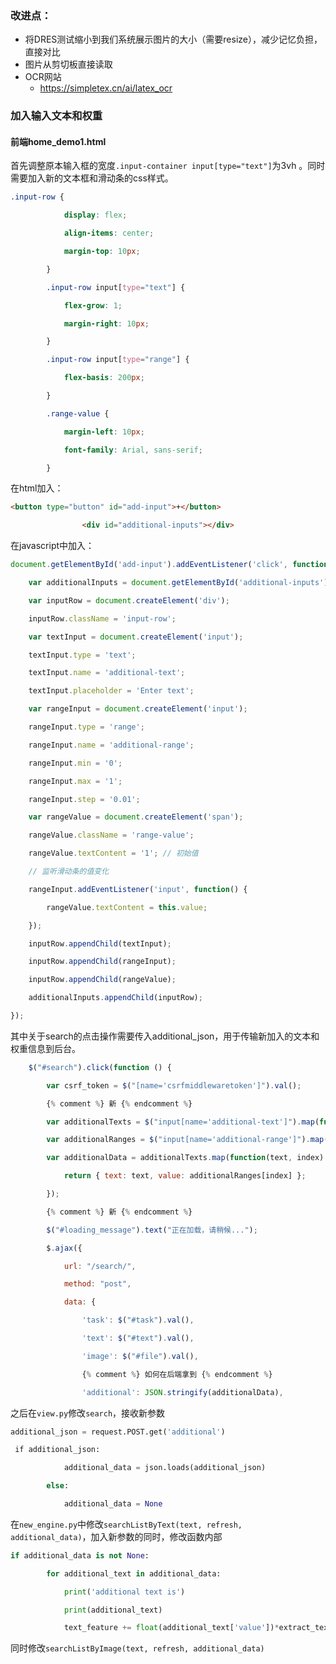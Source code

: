 
### 改进点：
+ 将DRES测试缩小到我们系统展示图片的大小（需要resize），减少记忆负担，直接对比
+ 图片从剪切板直接读取
+ OCR网站
	+ https://simpletex.cn/ai/latex_ocr


### 加入输入文本和权重

#### 前端home_demo1.html
首先调整原本输入框的宽度`.input-container input[type="text"]`为3vh 。同时需要加入新的文本框和滑动条的css样式。
```css 
.input-row {

            display: flex;

            align-items: center;

            margin-top: 10px;

        }

        .input-row input[type="text"] {

            flex-grow: 1;

            margin-right: 10px;

        }

        .input-row input[type="range"] {

            flex-basis: 200px;

        }

        .range-value {

            margin-left: 10px;

            font-family: Arial, sans-serif;

        }
```

在html加入：
```html
<button type="button" id="add-input">+</button>

                <div id="additional-inputs"></div>
```

在javascript中加入：
```JavaScript
document.getElementById('add-input').addEventListener('click', function() {

    var additionalInputs = document.getElementById('additional-inputs');

    var inputRow = document.createElement('div');

    inputRow.className = 'input-row';

    var textInput = document.createElement('input');

    textInput.type = 'text';

    textInput.name = 'additional-text';

    textInput.placeholder = 'Enter text';

    var rangeInput = document.createElement('input');

    rangeInput.type = 'range';

    rangeInput.name = 'additional-range';

    rangeInput.min = '0';

    rangeInput.max = '1';

    rangeInput.step = '0.01';

    var rangeValue = document.createElement('span');

    rangeValue.className = 'range-value';

    rangeValue.textContent = '1'; // 初始值

    // 监听滑动条的值变化

    rangeInput.addEventListener('input', function() {

        rangeValue.textContent = this.value;

    });

    inputRow.appendChild(textInput);

    inputRow.appendChild(rangeInput);

    inputRow.appendChild(rangeValue);

    additionalInputs.appendChild(inputRow);

});
```

其中关于search的点击操作需要传入additional_json，用于传输新加入的文本和权重信息到后台。
```JavaScript
    $("#search").click(function () {

        var csrf_token = $("[name='csrfmiddlewaretoken']").val();

        {% comment %} 新 {% endcomment %}

        var additionalTexts = $("input[name='additional-text']").map(function(){ return $(this).val(); }).get();

        var additionalRanges = $("input[name='additional-range']").map(function(){ return $(this).val(); }).get();

        var additionalData = additionalTexts.map(function(text, index) {

            return { text: text, value: additionalRanges[index] };

        });

        {% comment %} 新 {% endcomment %}

        $("#loading_message").text("正在加载，请稍候...");

        $.ajax({

            url: "/search/",

            method: "post",

            data: {

                'task': $("#task").val(),

                'text': $("#text").val(),

                'image': $("#file").val(),

                {% comment %} 如何在后端拿到 {% endcomment %}

                'additional': JSON.stringify(additionalData),
```

之后在`view.py`修改`search`，接收新参数
```python
additional_json = request.POST.get('additional')

 if additional_json:

            additional_data = json.loads(additional_json)

        else:

            additional_data = None
```

在`new_engine.py`中修改`searchListByText(text, refresh, additional_data)`，加入新参数的同时，修改函数内部
```python
if additional_data is not None:

        for additional_text in additional_data:

            print('additional text is')

            print(additional_text)

            text_feature += float(additional_text['value'])*extract_text_features(additional_text['text'])
```

同时修改`searchListByImage(text, refresh, additional_data)`